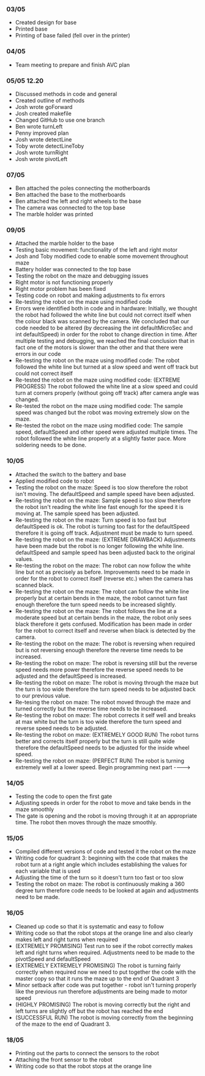 ### 03/05
- Created design for base
- Printed base
- Printing of base failed (fell over in the printer)

### 04/05
- Team meeting to prepare and finish AVC plan

### 05/05 12.20
- Discussed methods in code and general 
- Created outline of methods
- Josh wrote goForward
- Josh created makefile
- Changed GitHub to use one branch
- Ben wrote turnLeft
- Penny improved plan
- Josh wrote detectLine
- Toby wrote detectLineToby
- Josh wrote turnRight
- Josh wrote pivotLeft

### 07/05 
- Ben attached the poles connecting the motherboards
- Ben attached the base to the motherboards
- Ben attached the left and right wheels to the base
- The camera was connected to the top base
- The marble holder was printed

### 09/05 
- Attached the marble holder to the base
- Testing basic movement: functionality of the left and right motor
- Josh and Toby modified code to enable some movement throughout maze
- Battery holder was connected to the top base 
- Testing the robot on the maze and debugging issues 
- Right motor is not functioning properly 
- Right motor problem has been fixed
- Testing code on robot and making adjustments to fix errors
- Re-testing the robot on the maze using modified code
- Errors were identified both in code and in hardware: Initially, we thought the robot had followed the white line but could not correct itself when the colour black was scanned by the camera. We concluded that our code needed to be altered (by decreasing the int defaultMicroSec and int defaultSpeed) in order for the robot to change direction in time. After multiple testing and debugging, we reached the final conclusion that in fact one of the motors is slower than the other and that there were errors in our code
- Re-testing the robot on the maze using modified code: The robot followed the white line but turned at a slow speed and went off track but could not correct itself
- Re-tested the robot on the maze using modified code: (EXTREME PROGRESS) The robot followed the white line at a slow speed and could turn at corners properly (without going off track) after camera angle was changed. 
- Re-tested the robot on the maze using modified code: The sample speed was changed but the robot was moving extremely slow on the maze. 
- Re-tested the robot on the maze using modified code: The sample speed, defaultSpeed and other speed were adjusted multiple times. The robot followed the white line properly at a slightly faster pace. More soldering needs to be done. 

### 10/05
- Attached the switch to the battery and base
- Applied modified code to robot
- Testing the robot on the maze: Speed is too slow therefore the robot isn't moving. The defaultSpeed and sample speed have been adjusted. 
- Re-testing the robot on the maze: Sample speed is too slow therefore the robot isn't reading the white line fast enough for the speed it is moving at. The sample speed has been adjusted. 
- Re-testing the robot on the maze: Turn speed is too fast but defaultSpeed is ok. The robot is turning too fast for the defaultSpeed therefore it is going off track. Adjustment must be made to turn speed. 
- Re-testing the robot on the maze: (EXTREME DRAWBACK) Adjustments have been made but the robot is no longer following the white line. defaultSpeed and sample speed has been adjusted back to the original values.
- Re-testing the robot on the maze: The robot can now follow the white line but not as precisely as before. Improvements need to be made in order for the robot to correct itself (reverse etc.) when the camera has scanned black. 
- Re-testing the robot on the maze: The robot can follow the white line properly but at certain bends in the maze, the robot cannot turn fast enough therefore the turn speed needs to be increased slightly. 
- Re-testing the robot on the maze: The robot follows the line at a moderate speed but at certain bends in the maze, the robot only sees black therefore it gets confused. Modification has been made in order for the robot to correct itself and reverse when black is detected by the camera.
- Re-testing the robot on the maze: The robot is reversing when required but is not reversing enough therefore the reverse time needs to be increased.
- Re-testing the robot on maze: The robot is reversing still but the reverse speed needs more power therefore the reverse speed needs to be adjusted and the defaultSpeed is increased. 
- Re-testing the robot on maze: The robot is moving through the maze but the turn is too wide therefore the turn speed needs to be adjusted back to our previous value.
- Re-tesing the robot on maze: The robot moved through the maze and turned correctly but the reverse time needs to be increased.
- Re-testing the robot on maze: The robot corrects it self well and breaks at max white but the turn is too wide therefore the turn speed and reverse speed needs to be adjusted. 
- Re-testing the robot on maze: (EXTREMELY GOOD RUN) The robot turns better and corrects itself properly but the turn is still quite wide therefore the defaultSpeed needs to be adjusted for the inside wheel speed.
- Re-testing the robot on maze: (PERFECT RUN) The robot is turning extremely well at a lower speed. Begin programming next part ----> 

### 14/05

- Testing the code to open the first gate
- Adjusting speeds in order for the robot to move and take bends in the maze smoothly
- The gate is opening and the robot is moving through it at an appropriate time. The robot then moves through the maze smoothly.

### 15/05

- Compiled different versions of code and tested it the robot on the maze
- Writing code for quadrant 3: beginning with the code that makes the robot turn at a right angle which includes establishing the values for each variable that is used
- Adjusting the time of the turn so it doesn't turn too fast or too slow
- Testing the robot on maze: The robot is continuously making a 360 degree turn therefore code needs to be looked at again and adjustments need to be made. 

### 16/05

- Cleaned up code so that it is systematic and easy to follow
- Writing code so that the robot stops at the orange line and also clearly makes left and right turns when required
- (EXTREMELY PROMISING) Test run to see if the robot correctly makes left and right turns when required. Adjustments need to be made to the pivotSpeed and defaultSpeed
- (EXTREMELY EXTREMELY PROMISING) The robot is turning fairly correctly when required now we need to put together the code with the master copy so that it runs the maze up to the end of Quadrant 3
- Minor setback after code was put together - robot isn't turning properly like the previous run therefore adjustments are being made to motor speed
- (HIGHLY PROMISING) The robot is moving correctly but the right and left turns are slightly off but the robot has reached the end
- (SUCCESSFUL RUN) The robot is moving correctly from the beginning of the maze to the end of Quadrant 3.

### 18/05

- Printing out the parts to connect the sensors to the robot
- Attaching the front sensor to the robot
- Writing code so that the robot stops at the orange line
